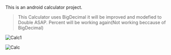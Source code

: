 This is an android calculator project.


>This Calculator uses BigDecimal it will be improved and modefied to Double ASAP.
>Percent will be working again(Not working beccause of BigDecimal)




![Calc1](https://user-images.githubusercontent.com/110718166/236285769-844d9ec2-0038-4f32-a829-c61cbe60d8b8.jpeg)





![Calc](https://user-images.githubusercontent.com/110718166/236285975-27491f95-f73f-4b96-b52c-662ce9a9df77.jpeg)
